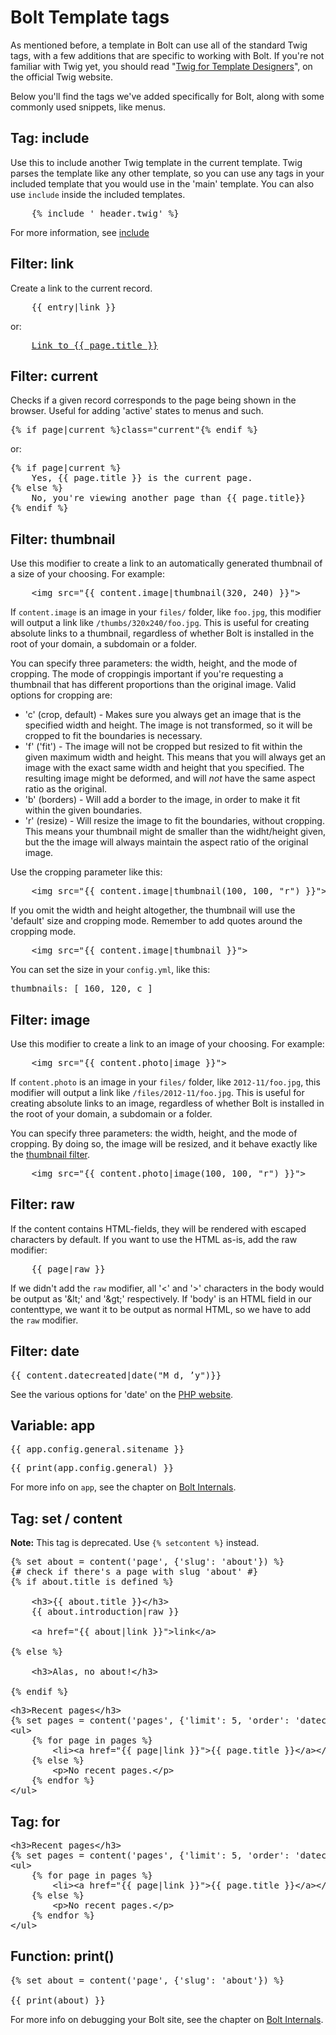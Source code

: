 Bolt Template tags
==================

As mentioned before, a template in Bolt can use all of the standard Twig tags, with a few additions that are specific to
working with Bolt. If you're not familiar with Twig yet, you should read "[Twig for Template
Designers](http://twig.sensiolabs.org/doc/templates.html)", on the official Twig website.

Below you'll find the tags we've added specifically for Bolt, along with some commonly used snippets, like menus.

Tag: include
------------

Use this to include another Twig template in the current template. Twig parses the template like any other template, so
you can use any tags in your included template that you would use in the 'main' template. You can also use `include`
inside the included templates.

<pre class="brush: html">
	{% include '_header.twig' %}
</pre>

For more information, see [include](http://twig.sensiolabs.org/doc/tags/include.html)

Filter: link
--------------

Create a link to the current record.

<pre class="brush: html">
	{{ entry|link }}
</pre>

or:

<pre class="brush: html">
	<a href="{{ page|link }}">Link to {{ page.title }}</a>
</pre>


Filter: current
-----------------

Checks if a given record corresponds to the page being shown in the browser. Useful for adding 'active' states to menus and such.

<pre class="brush: html">
{% if page|current %}class="current"{% endif %}
</pre>

or:

<pre class="brush: html">
{% if page|current %}
	Yes, {{ page.title }} is the current page.
{% else %}
	No, you're viewing another page than {{ page.title}}
{% endif %}
</pre>


Filter: thumbnail
-----------------

Use this modifier to create a link to an automatically generated thumbnail of a size of your choosing. For example:

<pre class="brush: html">
    &lt;img src="{{ content.image|thumbnail(320, 240) }}">
</pre>

If `content.image` is an image in your `files/` folder, like `foo.jpg`, this modifier will output a link like `/thumbs/320x240/foo.jpg`. This is useful for creating absolute links to a thumbnail, regardless of whether Bolt is installed in the root of your domain, a subdomain or a folder.

You can specify three parameters: the width, height, and the mode of cropping. The mode of croppingis important if
you're requesting a thumbnail that has different proportions than the original image. Valid options for cropping are:

  - 'c' (crop, default) - Makes sure you always get an image that is the specified width and height. The image is not
    transformed, so it will be cropped to fit the boundaries is necessary.
  -  'f' ('fit') - The image will not be cropped but resized to fit within the given maximum width and height. This
     means that you will always get an image with the exact same width and height that you specified. The resulting image might be deformed, and will _not_ have the same aspect ratio as the original. 
  - 'b' (borders) - Will add a border to the image, in order to make it fit within the given boundaries.
  - 'r' (resize) - Will resize the image to fit the boundaries, without cropping. This means your thumbnail might de
    smaller than the widht/height given, but the the image will always maintain the aspect ratio of the original image.

Use the cropping parameter like this:

<pre class="brush: html">
    &lt;img src="{{ content.image|thumbnail(100, 100, "r") }}">
</pre>

If you omit the width and height altogether, the thumbnail will use the 'default' size and cropping mode. Remember to add quotes around the cropping mode.

<pre class="brush: html">
    &lt;img src="{{ content.image|thumbnail }}">
</pre>

You can set the size in your `config.yml`, like this:

<pre class="brush: plain">
thumbnails: [ 160, 120, c ]
</pre>


Filter: image
-------------

Use this modifier to create a link to an image of your choosing. For example:

<pre class="brush: html">
    &lt;img src="{{ content.photo|image }}">
</pre>

If `content.photo` is an image in your `files/` folder, like `2012-11/foo.jpg`, this modifier will output a link like `/files/2012-11/foo.jpg`. This is useful for creating absolute links to an image, regardless of whether Bolt is installed in the root of your domain, a subdomain or a folder.

You can specify three parameters: the width, height, and the mode of cropping. By doing so, the image will be resized, and it behave exactly like the [thumbnail filter](#filter-thumbnail).

<pre class="brush: html">
    &lt;img src="{{ content.photo|image(100, 100, "r") }}">
</pre>


Filter: raw
-----------

If the content contains HTML-fields, they will be rendered with escaped characters by default. If you want to use the
HTML as-is, add the raw modifier:

<pre class="brush: html">
	{{ page|raw }}
</pre>

If we didn't add the `raw` modifier, all '<' and '>' characters in the body would be output as '&amp;lt;' and '&amp;gt;'
respectively. If 'body' is an HTML field in our contenttype, we want it to be output as normal HTML, so we have to add
the `raw` modifier.


Filter: date
------------

<pre class="brush: html">
{{ content.datecreated|date("M d, ’y")}}
</pre>

See the various options for 'date' on the [PHP website](http://nl3.php.net/manual/en/function.date.php).


Variable: app
-------------

<pre class="brush: html">
{{ app.config.general.sitename }}
</pre>


<pre class="brush: html">
{{ print(app.config.general) }}
</pre>

For more info on `app`, see the chapter on [Bolt Internals](/internals).


Tag: set / content
------------------

<p class="note"><strong>Note:</strong> This tag is deprecated. Use <code>{% setcontent %}</code> instead.</p>


<pre class="brush: html">
{% set about = content('page', {'slug': 'about'}) %}
{# check if there's a page with slug 'about' #}
{% if about.title is defined %}

    &lt;h3>{{ about.title }}&lt;/h3>
    {{ about.introduction|raw }}

    &lt;a href="{{ about|link }}">link&lt;/a>

{% else %}

    &lt;h3>Alas, no about!&lt;/h3>

{% endif %}
</pre>

<pre class="brush: html">
&lt;h3>Recent pages&lt;/h3>
{% set pages = content('pages', {'limit': 5, 'order': 'datecreated desc'}) %}
&lt;ul>
	{% for page in pages %}
		&lt;li>&lt;a href="{{ page|link }}">{{ page.title }}&lt;/a>&lt;/li>
	{% else %}
		&lt;p>No recent pages.&lt;/p>
	{% endfor %}
&lt;/ul>
</pre>




Tag: for
--------

<pre class="brush: html">
&lt;h3>Recent pages&lt;/h3>
{% set pages = content('pages', {'limit': 5, 'order': 'datecreated desc'}) %}
&lt;ul>
	{% for page in pages %}
		&lt;li>&lt;a href="{{ page|link }}">{{ page.title }}&lt;/a>&lt;/li>
	{% else %}
		&lt;p>No recent pages.&lt;/p>
	{% endfor %}
&lt;/ul>
</pre>

Function: print()
-----------------

<pre class="brush: html">
{% set about = content('page', {'slug': 'about'}) %}

{{ print(about) }}
</pre>

For more info on debugging your Bolt site, see the chapter on [Bolt Internals](/internals).






